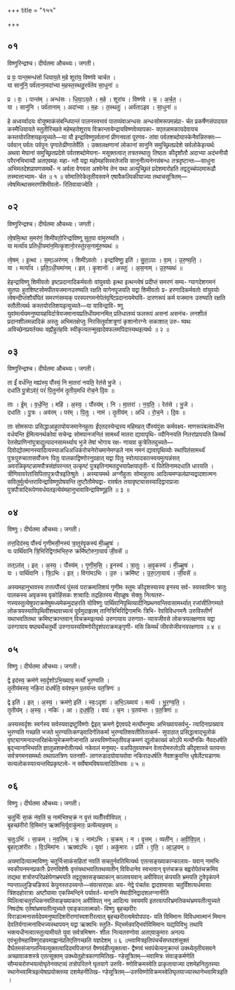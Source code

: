 +++
title = "१५५"

+++


## ०१
विष्णुरिन्द्रश्च। दीर्घतमा औचथ्यः। जगती।

प्र वः॒ पान्त॒मन्ध॑सो धियाय॒ते म॒हे शूरा॑य॒ विष्ण॑वे चार्चत ।  
या सानु॑नि॒ पर्व॑ताना॒मदा॑भ्या म॒हस्त॒स्थतु॒रर्व॑तेव सा॒धुना॑ ॥

प्र । वः॒ । पान्त॑म् । अन्ध॑सः । धि॒या॒ऽय॒ते । म॒हे । शूरा॑य । विष्ण॑वे । च॒ । अ॒र्च॒त॒ ।  
या । सानु॑नि । पर्व॑तानाम् । अदा॑भ्या । म॒हः । त॒स्थतुः॑ । अर्व॑ताऽइव । सा॒धुना॑ ॥

हे अध्वर्य्वादयः वोयुष्माकंसंबन्धिपान्तं पालनस्वभावं पातव्यंवाअन्धसः अन्धःसोमरूपमन्नंप्रा- र्चत प्रकर्षेणसंपादयत कस्मैधियायते स्तुतीरिच्छते महेमहतेशूराय विक्रान्तायेन्द्रायविष्णवेव्यापका- यएतन्नामकायदेवायच कस्तयोरतिशयइत्युच्यते—या यौ इन्द्राविष्णूपर्वतानां प्रीणनवतां पूरणव- तांवा पर्वतशब्दोयास्केनैवन्निरुक्तः—पर्ववान् पर्वतः पर्वपुनः पृणातेःप्रीणातेर्वेति । उक्तलक्षणानां लोकानां सानुनि समुच्छ्रितप्रदेशे सर्वलोकेइत्यर्थः अथवा मेघानां समुच्छ्रितप्रदेशे पर्वतशब्दोमेघना- मसूक्तत्वात् तत्रतस्थातुः तिष्ठतः कीदृशौतौ अदाभ्या अदंभनीयौ परैरनभिभाव्यौ अतएवमहः महा- न्तौ यद्वा महोमहसिस्वतेजसि सानुनीत्यनेनसंबन्धः तत्रदृष्टान्तः—साधुना अभिमतदेशप्रापणसमर्थे- न अर्वता वेगवता अश्वेनेव तेन यथा अत्युच्छ्रितं प्रदेशमारोहति तद्वदुच्चंपदमारूढौ तस्मात्ताभ्याम- र्चत ॥ १ ॥ सोमातिरेकेतृतीयसवने एषावैकल्पिकीयाज्या तथाचसूत्रितम्—त्वेषमित्थासमरणंशिमीवतो- रितिवायाज्येति ।

## ०२
विष्णुरिन्द्रश्च। दीर्घतमा औचथ्यः। जगती।

त्वे॒षमि॒त्था स॒मर॑णं॒ शिमी॑वतो॒रिन्द्रा॑विष्णू सुत॒पा वा॑मुरुष्यति ।  
या मर्त्या॑य प्रतिधी॒यमा॑न॒मित्कृ॒शानो॒रस्तु॑रस॒नामु॑रु॒ष्यथः॑ ॥

त्वे॒षम् । इ॒त्था । स॒म्ऽअर॑णम् । शिमी॑ऽवतोः । इन्द्रा॑विष्णू॒ इति॑ । सु॒त॒ऽपाः । वा॒म् । उ॒रु॒ष्य॒ति॒ ।  
या । मर्त्या॑य । प्र॒ति॒ऽधी॒यमा॑नम् । इत् । कृ॒शानोः॑ । अस्तुः॑ । अ॒स॒नाम् । उ॒रु॒ष्यथः॑ ॥

हेइन्द्राविष्णू शिमीवतोः इष्टप्रदानादिकर्मवतोः वांयुवयोः इत्था इत्थन्त्वेषं प्रदीप्तं समरणं सम्य- ग्यागदेशगमनं सुतपाः हुतशिष्टसोमपीतयजमानउरुष्यति रक्षति यागेनपूजयति यद्वा शिमीवतोः प्र- हरणादिकर्मवतोः वांयुवयोः त्वेषन्दीप्तंशौर्योपेतं समरणंसम्यक् परस्परगमनोपेतंवृष्टिप्रदानायमेघवि- दारणरूपं कर्म यजमानः उरुष्यति रक्षति स्तौतीत्यर्थः कस्तयोरतिशयइत्युच्यते—या याविन्द्रावि- ष्णू युवांमर्त्ययमनुष्यायहविर्दात्रेयजमानायप्रतिधीयमानमित् प्रतिधातव्यं फलरूपं असनां असनंच- लनशीलं प्रदानशीलमन्नादिकं अस्तुः अभिमतक्षेप्तुः निरसितुर्वाशत्रूणां कृशानोरग्नेः सकाशात् उरु- ष्यथः अविच्छेनप्रवर्तयथः वह्नौहुतंहविः स्वीकृत्यतन्मुखादेवफलमपिदास्यथइत्यर्थः ॥ २ ॥

## ०३
विष्णुरिन्द्रश्च। दीर्घतमा औचथ्यः। जगती।

ता ईं॑ वर्धन्ति॒ मह्य॑स्य॒ पौंस्यं॒ नि मा॒तरा॑ नयति॒ रेत॑से भु॒जे ।  
दधा॑ति पु॒त्रोऽव॑रं॒ परं॑ पि॒तुर्नाम॑ तृ॒तीय॒मधि॑ रोच॒ने दि॒वः ॥

ताः । ई॒म् । व॒र्ध॒न्ति॒ । महि॑ । अ॒स्य॒ । पौंस्य॑म् । नि । मा॒तरा॑ । न॒य॒ति॒ । रेत॑से । भु॒जे ।  
दधा॑ति । पु॒त्रः । अव॑रम् । पर॑म् । पि॒तुः । नाम॑ । तृ॒तीय॑म् । अधि॑ । रो॒च॒ने । दि॒वः ॥

ताः सोमरूपाः प्रसिद्धाआहुतयोयजमानेनहुताः ईंएतदस्येन्द्रस्य महिमहत् पौंस्यंपुंसः कर्मवक्ष्य- माणरूपंबलंवर्धन्ति वर्धयन्ति ईमित्यनर्थकोवा सचेन्द्रः सोमपानजनितं सामर्थ्यं मातरा द्यावापृथि- व्यौनिनयति नितरांप्रापयति किमर्थं रेतसेप्राणिनांपुत्राद्युत्पादनसामर्थ्याय भुजे तेषां भोगाय रक्ष- णायवा कुत्रेतितदुच्यते—दिवोद्योतमानस्यादित्यस्याअधिअधिकंरोचनेरोचमानेमण्डले नाम नमनं द्यावापृथिव्योः स्थापितंसामर्थ्यं पुत्रःपुरुचातासर्वोजनः पितुः पालकाद्विष्णोरनुग्रहात् यद्वा पितुः स्वोत्पादकात्स्वयमुत्पन्नंसत् अवरन्निकृष्टन्नामपौत्रसंज्ञंपरन्तत् उत्कृष्टं पुत्रइतिनामतदुभयापेक्षयातृती- यं पितेतिनामदधाति धारयति । त्रीणिवावरेतांसिपितापुत्रःपौत्रइतिश्रुतेः । अस्यायमर्थः अग्नौहुताः सोमाहुतयः आदित्यमण्डलंप्राप्यद्वादशात्मनः सवितुर्मूर्त्यन्तराविन्द्राविष्णूपोषयन्ति तुष्टौतौमेघद्वा- रावर्षतः तयावृष्ट्यासस्यादिद्वाराप्रजाः पुत्रपौत्रादिरूपेणवर्धयतइत्येवंमहानुभावाविन्द्राविष्णूइति ॥ ३ ॥

## ०४
विष्णुः। दीर्घतमा औचथ्यः। जगती।

तत्त॒दिद॑स्य॒ पौंस्यं॑ गृणीमसी॒नस्य॑ त्रा॒तुर॑वृ॒कस्य॑ मी॒ळ्हुषः॑ ।  
यः पार्थि॑वानि त्रि॒भिरिद्विगा॑मभिरु॒रु क्रमि॑ष्टोरुगा॒याय॑ जी॒वसे॑ ॥

तत्ऽत॑त् । इत् । अ॒स्य॒ । पौंस्य॑म् । गृ॒णी॒म॒सि॒ । इ॒नस्य॑ । त्रा॒तुः । अ॒वृ॒कस्य॑ । मी॒ळ्हुषः॑ ।  
यः । पार्थि॑वानि । त्रि॒ऽभिः । इत् । विगा॑मऽभिः । उ॒रु । क्रमि॑ष्ट । उ॒रु॒ऽगा॒याय॑ । जी॒वसे॑ ॥

अस्यमहानुभावस्य तत्तत्पौंस्यं पुंस्त्वं पराक्रमातिशयं गृणीमः स्तुमः कीदृशस्यास्य इनस्य सर्व- स्यस्वामिनः त्रातुः पालकस्य अवृकस्य वृकोहिंसकः शत्र्वादिः तद्रहितस्य मीह्ळुषः सेक्तुः नित्यतरु- णस्यस्तुत्येषुपराक्रमेषुमध्यमेकमुदाहरति योविष्णुः पार्थिवानिपृथिव्यादीनिप्रथनवन्तिवासामर्थ्यात् रजांसीतिगम्यते लोकत्रयस्यापिपृथिवीशब्दवाच्यत्वं पूर्वमुदाहृतम् तानित्रिभिरिद्विगामभिः त्रिभि- रेवविविधगमनैः उरुविस्तीर्णं यथाभवतितथा क्रमिष्टक्रान्तवान् विचक्रमइत्यर्थः उरुगायाय उरुगात- व्यायजीवसे लोकत्रयलक्षणाय यद्वा उरुगायाय षष्ठ्यर्थेचतुर्थी उरुगायस्यविष्णोरीदृशंपराक्रमङ्गृणी- मसि किमर्थं जीवसेजीवनयरक्षणाय ॥ ४ ॥

## ०५
विष्णुः। दीर्घतमा औचथ्यः। जगती।

द्वे इद॑स्य॒ क्रम॑णे स्व॒र्दृशो॑ऽभि॒ख्याय॒ मर्त्यो॑ भुरण्यति ।  
तृ॒तीय॑मस्य॒ नकि॒रा द॑धर्षति॒ वय॑श्च॒न प॒तय॑न्तः पत॒त्रिणः॑ ॥

द्वे इति॑ । इत् । अ॒स्य॒ । क्रम॑णे॒ इति॑ । स्वः॒ऽदृशः॑ । अ॒भि॒ऽख्याय॑ । मर्त्यः॑ । भु॒र॒ण्य॒ति॒ ।  
तृ॒तीय॑म् । अ॒स्य॒ । नकिः॑ । आ । द॒ध॒र्ष॒ति॒ । वयः॑ । च॒न । प॒तय॑न्तः । प॒त॒त्रिणः॑ ॥

अस्यस्वर्दृशः स्वर्गस्य सर्वस्यवाद्रष्टुर्विष्णोः द्वेइत् क्रमणे द्वेएवपदे मर्त्योमनुष्यः अभिख्यायसर्वभू- त्यादिनाप्रख्याय भुरण्यति गच्छति भजते भुरण्यतिःकण्ड्वादिर्गतिकर्मा भुरण्यतिशवतीतितत्कर्म- सुपाठात् प्रसिद्धत्वाद्भूलोकं वृष्ट्यागमनादन्तरिक्षंचेत्युभेक्रमणेजानाति अस्यविष्णोस्तृतीयङ्क्रमणं द्युलोकाख्यं कोऽपि मर्त्योनकिः नैवदधर्षति बृद्भ्यानाभिभवति ज्ञातुन्नशक्नोतीत्यर्थः नकेवलं मनुष्यए- वअपितुवयश्चन वेत्तारोमरुतोऽपि कीदृशास्ते पतयन्तः सर्वत्रगमनसमर्थाः तथापतत्रिणः पतनशी- लागरुडादयोवायवोवा नकिरादधर्षति नैवशक्रुवन्ति धृषेर्लेट्यडागमः सत्यलोकस्यात्यन्तविप्रकृष्टत्वे- न सर्वेषामविषयत्वादितिभावः ॥ ५ ॥

## ०६
विष्णुः। दीर्घतमा औचथ्यः। जगती।

च॒तुर्भिः॑ सा॒कं न॑व॒तिं च॒ नाम॑भिश्च॒क्रं न वृ॒त्तं व्यतीँ॑रवीविपत् ।  
बृ॒हच्छ॑रीरो वि॒मिमा॑न॒ ऋक्व॑भि॒र्युवाकु॑मारः॒ प्रत्ये॑त्याह॒वम् ॥

च॒तुःऽभिः॑ । सा॒कम् । न॒व॒तिम् । च॒ । नाम॑ऽभिः । च॒क्रम् । न । वृ॒त्तम् । व्यती॑न् । अ॒वी॒वि॒प॒त् ।  
बृ॒हत्ऽश॑रीरः । वि॒ऽमिमा॑नः । ऋक्व॑ऽभिः । युवा॑ । अकु॑मारः । प्रति॑ । ए॒ति॒ । आ॒ऽह॒वम् ॥

अयमादित्यात्माविष्णुः चतुर्भिःसाकंसहितां नवतिं सचतुर्नवतिमित्यर्थः एतत्सङ्ख्याकान्कालाव- यवान् नामभिः स्वकीयनमनप्रकारैः प्रेरणविशेषैः वृत्तंयथाभवतितथव्यतीन् विविधानेव स्वभावान् वृत्तंचक्रन्न बह्वरोपेतंचक्रमिव तद्यथा शत्रोरुपरिप्रक्षेपेणभ्रमयति तद्वदुक्तसङ्ख्याकान् कालावयवान् अवीविपत् कंपयति भ्रमयति टुवेपृकंपने ण्यन्ताल्लुङिचङिरूपं केपुनस्तउच्यन्ते—संवत्सरएकः अय- नेद्वे पंचर्तवः द्वादशमासाः चतुर्विंशत्यर्धमासाः त्रिंशदहोरात्राः अष्टौयामाः एकस्मिन्दिने पर्यावर्त- मानानि मेषादीनिद्वादशलग्नानीति मिलित्वाचतुरधिकनवतिसङ्ख्याकान् अवीविपत् ननु आदित्यः स्वयमपि इतरवत्परिभ्रमतिकथंभ्रमयतीत्युच्यते निषदोषः एतेषांभ्रमयतीत्युच्यते एवङ्कालात्मको- विष्णुः बृहच्छरीरः विराडात्मनासर्वदेवमनुष्यादिशरीराणांस्वशरीरत्वात् बृहच्छरीरत्वमेवोपपाद- यति विमिमानः विविधमात्मानं मिमानः देवतिर्यगात्मनाविभज्यस्थापयन् यद्वा ऋक्वभिः स्तुति- म्द्भिर्मन्रवद्भिर्वाविमिमानः यद्यपिविभुः तथापि भक्त्यधीनत्वात्स्तुत्यामीयते युवा सर्वत्रमिश्रण- शीलः नित्यतरुणोवा अतएवाकुमारः अनल्पः एवंभूतोमहाविष्णुराहवमाह्वानंप्रतिएतिगच्छति यज्ञदेशम् ॥ ६ ॥भवामित्रइतिपंचर्चंसप्तदशंसूक्तं दैर्घतमसंजागतन्त्वित्युक्तत्वादिदमपिजागतं वैष्णवंहीत्युक्तत्वा- द्वैष्णवं भवपंचेत्यनुक्रान्तं उक्थ्येतृतीयसवने अच्छावाकशस्त्रे एतत्सूक्तम् उक्थ्येतुहोत्रकाणामितिख- ण्डेसूत्रितम्—भवामित्रः संवाङ्कर्मणेति सौम्यचरोरुभयत्वोघृतेनयष्टव्यं तत्रोपरितने घृतयागे उरुवि- ष्णोविक्रमस्वेति प्राकृतायाज्या दशमेहनितुतस्याः स्थानेभवामित्रइत्येषाप्रयोक्तव्या दशमेहनीतिख- ण्डेसूत्रितम्—उरुविष्णोविक्रमस्वेतिघृतयाज्यास्थानेभवामित्रइति ।